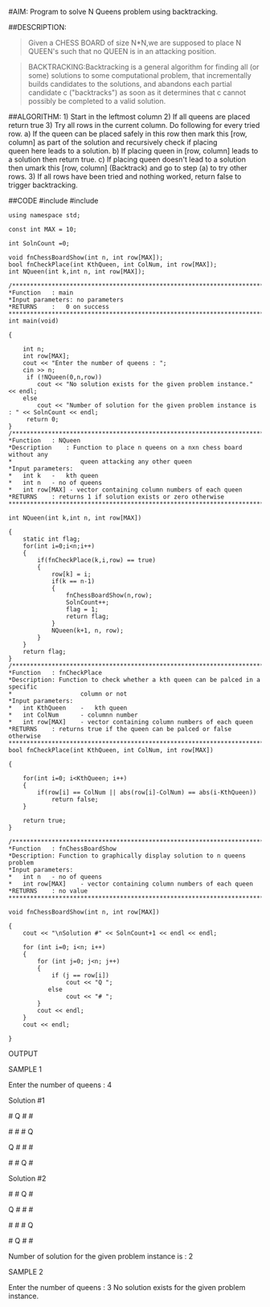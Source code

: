 #AIM: Program to solve N Queens problem using backtracking.

##DESCRIPTION:
>Given a CHESS BOARD of size N*N,we are supposed to place N QUEEN's such that no QUEEN is in an attacking position.

>BACKTRACKING:Backtracking is a general algorithm for finding all (or some) solutions to some computational problem, that incrementally builds candidates to the solutions, and abandons each partial candidate c ("backtracks") as soon as it determines that c cannot possibly be completed to a valid solution.

##ALGORITHM:
	1) Start in the leftmost column
	2) If all queens are placed
	    return true
	3) Try all rows in the current column.  Do following for every tried row.
	    a) If the queen can be placed safely in this row then mark this [row, 
		column] as part of the solution and recursively check if placing  
		queen here leads to a solution.
	    b) If placing queen in [row, column] leads to a solution then return 
		true.
	    c) If placing queen doesn't lead to a solution then umark this [row, 
		column] (Backtrack) and go to step (a) to try other rows.
	3) If all rows have been tried and nothing worked, return false to trigger 
	    backtracking.

##CODE
	#include <iostream>
	#include <cstdlib>

	using namespace std;

	const int MAX = 10;

	int SolnCount =0;

	void fnChessBoardShow(int n, int row[MAX]);
	bool fnCheckPlace(int KthQueen, int ColNum, int row[MAX]);
	int NQueen(int k,int n, int row[MAX]);

	/******************************************************************************
	*Function	: main
	*Input parameters: no parameters
	*RETURNS	:	0 on success
	******************************************************************************/
	int main(void)

	{

		int n;
		int row[MAX];
		cout << "Enter the number of queens : ";
		cin >> n;
		 if (!NQueen(0,n,row))
			cout << "No solution exists for the given problem instance." << endl;
		else
			cout << "Number of solution for the given problem instance is : " << SolnCount << endl;
		 return 0;
	}
	/******************************************************************************
	*Function	: NQueen
	*Description	: Function to place n queens on a nxn chess board without any 
	*					queen attacking any other queen 
	*Input parameters:
	*	int k	-	kth queen
	*	int n	- no of queens
	*	int row[MAX] - vector containing column numbers of each queen
	*RETURNS	: returns 1 if solution exists or zero otherwise
	******************************************************************************/

	int NQueen(int k,int n, int row[MAX])

	{
		static int flag;
		for(int i=0;i<n;i++)
		{
			if(fnCheckPlace(k,i,row) == true)
			{
				row[k] = i;
				if(k == n-1)
				{
					fnChessBoardShow(n,row);
					SolnCount++;
					flag = 1;
					return flag;
				}
				NQueen(k+1, n, row);
			}
		}
		return flag;
	}
	/******************************************************************************
	*Function	: fnCheckPlace
	*Description: Function to check whether a kth queen can be palced in a specific 
	*					column or not
	*Input parameters:
	*	int KthQueen	-	kth queen
	*	int ColNum		- columnn number
	*	int row[MAX] 	- vector containing column numbers of each queen
	*RETURNS	: returns true if the queen can be palced or false otherwise
	******************************************************************************/
	bool fnCheckPlace(int KthQueen, int ColNum, int row[MAX])

	{

		for(int i=0; i<KthQueen; i++)
		{
			if(row[i] == ColNum || abs(row[i]-ColNum) == abs(i-KthQueen))
				return false;
		}

		return true;
	}

	/******************************************************************************
	*Function	: fnChessBoardShow
	*Description: Function to graphically display solution to n queens problem
	*Input parameters:
	*	int n	- no of queens
	*	int row[MAX] 	- vector containing column numbers of each queen
	*RETURNS	: no value
	******************************************************************************/

	void fnChessBoardShow(int n, int row[MAX])

	{
		cout << "\nSolution #" << SolnCount+1 << endl << endl;

		for (int i=0; i<n; i++)
		{
			for (int j=0; j<n; j++)
			{
				if (j == row[i])
					cout << "Q ";
			   else
					cout << "# ";
			}
			cout << endl;
		}
		cout << endl;

	}

OUTPUT

SAMPLE 1

Enter the number of queens : 4

Solution #1

\# Q # # 

\# # # Q 

Q # # # 

\# # Q # 


Solution #2

\# # Q # 

Q # # # 

\# # # Q 

\# Q # # 

Number of solution for the given problem instance is : 2

SAMPLE 2

Enter the number of queens : 3
No solution exists for the given problem instance.


